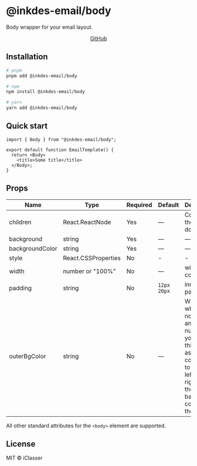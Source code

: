 # @inkdes-email/body

Body wrapper for your email layout.

<div style='text-align:center'>
  <a href='https://github.com/iClasser/inkdes-email-comps'>GitHub<a>
  </hr>
</div>

## Installation

```bash
# pnpm
pnpm add @inkdes-email/body

# npm
npm install @inkdes-email/body

# yarn
yarn add @inkdes-email/body
```

## Quick start

```tsx
import { Body } from "@inkdes-email/body";

export default function EmailTemplate() {
  return <Body>
    <title>Some title</title>
  </Body>;
}
```

## Props

| Name     | Type            | Required | Default | Description |
| -------- | --------------- | -------- | ------- | ----------- |
| children | React.ReactNode | Yes      | —       | Content of the email document |
| background | string | Yes | — | — |
| backgroundColor | string | Yes | — | — |
| style | React.CSSProperties | No | - | - |
| width | number or "100%" | No | — | width of container |
| padding | string | No | `12px 20px` | inner padding |
| outerBgColor | string | No | — | When whidth is not `100%` and a number, you can set this value as Hex color value to set the left and right side of the section background color, not the inside |

All other standard attributes for the `<body>` element are supported.

## License

MIT © iClasser
